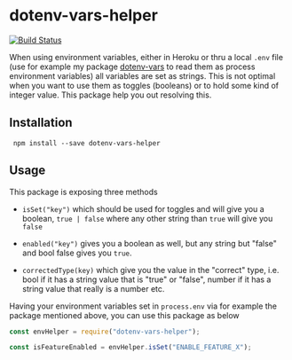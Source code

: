 dotenv-vars-helper
===
[![Build Status](https://travis-ci.org/slowmove/dotenv-vars-helper.svg?branch=master)](https://travis-ci.org/slowmove/dotenv-vars-helper)


When using environment variables, either in Heroku or thru a local `.env` file (use for example my package [dotenv-vars](https://www.npmjs.com/package/dotenv-vars) to read them as process environment variables) all variables are set as strings. This is not optimal when you want to use them as toggles (booleans) or to hold some kind of integer value. This package help you out resolving this.

## Installation

``` npm install --save dotenv-vars-helper```

## Usage

This package is exposing three methods

- `isSet("key")` which should be used for toggles and will give you a boolean, `true | false` where any other string than `true` will give you `false`

- `enabled("key")` gives you a boolean as well, but any string but "false" and bool false gives you `true`.

- `correctedType(key)` which give you the value in the "correct" type, i.e. bool if it has a string value that is "true" or "false", number if it has a string value that really is a number etc.

Having your environment variables set in `process.env` via for example the package mentioned above, you can use this package as below

```javascript
const envHelper = require("dotenv-vars-helper");

const isFeatureEnabled = envHelper.isSet("ENABLE_FEATURE_X");
```

